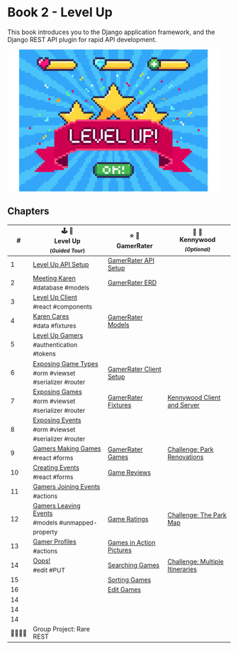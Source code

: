 # Book 2 - Level Up

This book introduces you to the Django application framework, and the Django REST API plugin for rapid API development.

![Level Up logo](./chapters/images/level-up.png)

## Chapters

| # | 🕹 🎲<br/> Level Up <br/><sub>(_Guided Tour_)</sub> | ⭐️ 🎯 <br/> GamerRater <br/> | 🎡 🎢 <br/> Kennywood <br/> <sub>_(Optional)_</sub>  |
|--|--|--|--|
| 1 | [Level Up API Setup](./chapters/DRF_INSTALLS.md) | [GamerRater API Setup](./chapters/GR_SETUP.md) |  |
| 2 | [Meeting Karen](./chapters/LU_DATA_DESIGN.md) <br/> <sub style="font-size:0.85rem;">#database #models</sub> | [GamerRater ERD](./chapters/GR_ERD.md) |  |
| 3 | [Level Up Client](./chapters/LU_CLIENT.md) <br/> <sub style="font-size:0.85rem;">#react #components</sub> |  |  |
| 4 | [Karen Cares](./chapters/LU_FIXTURES.md) <br/> <sub style="font-size:0.85rem;">#data #fixtures</sub> | [GamerRater Models](./chapters/GR_MODELS.md) |  |
| 5 | [Level Up Gamers](./chapters/LU_AUTHENTICATION.md) <br/> <sub style="font-size:0.85rem;">#authentication #tokens</sub> |  |  |
| 6 | [Exposing Game Types](./chapters/LU_GAME_TYPES.md) <br/> <sub style="font-size:0.85rem;">#orm #viewset #serializer #router</sub> | [GamerRater Client Setup](./chapters/GR_CLIENT.md) |  |
| 7 | [Exposing Games](./chapters/LU_GAMES.md) <br/> <sub style="font-size:0.85rem;">#orm #viewset #serializer #router</sub> | [GamerRater Fixtures](./chapters/GR_FIXTURES.md) | [Kennywood Client and Server](./chapters/KW_SETUP.md) |
| 8 | [Exposing Events](./chapters/LU_EVENTS.md) <br/> <sub style="font-size:0.85rem;">#orm #viewset #serializer #router</sub> |  |  |
| 9 | [Gamers Making Games](./chapters/LU_CREATE_GAME.md) <br/> <sub style="font-size:0.85rem;">#react #forms</sub> | [GamerRater Games](./chapters/GR_GAMES.md) | [Challenge: Park Renovations](./chapters/KW_RENOVATIONS.md) |
| 10 | [Creating Events](./chapters/LU_GAME_EVENTS.md) <br/> <sub style="font-size:0.85rem;">#react #forms</sub> | [Game Reviews](./chapters/GR_REVIEWS.md) |  |
| 11 | [Gamers Joining Events](./chapters/LU_CUSTOM_ACTION.md) <br/> <sub style="font-size:0.85rem;">#actions</sub> |  |  |
| 12 | [Gamers Leaving Events](./chapters/LU_MODEL_PROPERTY.md) <br/> <sub style="font-size:0.85rem;">#models #unmapped-property</sub> | [Game Ratings](./chapters/GR_GAME_RATINGS.md) | [Challenge: The Park Map](./chapters/KW_MAP_VISUALIZATION.md) |
| 13 | [Gamer Profiles](./chapters/LU_PROFILE.md) <br/> <sub style="font-size:0.85rem;">#actions</sub> | [Games in Action Pictures](./chapters/GR_UPLOADS.md) |  |
| 14 | [Oops!](./chapters/LU_EDIT_EVENTS.md) <br/> <sub style="font-size:0.85rem;">#edit #PUT</sub> | [Searching Games](./chapters/GR_SEARCH.md) | [Challenge: Multiple Itineraries](./chapters/KW_ITINERARIES.md) |
| 15 |  | [Sorting Games](./chapters/GR_SORTING.md) |  |
| 16 |  | [Edit Games](./chapters/GR_EDIT_GAME.md) |  |
| 14 |  |  |  |
| 14 |  |  |  |
| 14 |  |  |  |
| 👨‍👩‍👧‍👧 | Group Project: Rare REST |  |

